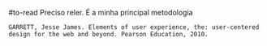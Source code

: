#to-read Preciso reler. É a minha principal metodologia

``GARRETT, Jesse James. Elements of user experience, the: user-centered design for the web and beyond. Pearson Education, 2010.``

